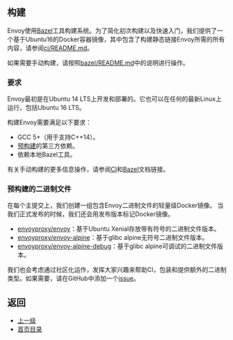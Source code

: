 ## 构建
Envoy使用[Bazel](https://bazel.build/)工具构建系统。为了简化初次构建以及快速入门，我们提供了一个基于Ubuntu16的Docker容器镜像，其中包含了构建静态链接Envoy所需的所有内容，请参阅[ci/README.md](https://github.com/envoyproxy/envoy/blob/master/ci/README.md)。

如果需要手动构建，请按照[bazel/README.md](https://github.com/envoyproxy/envoy/blob/master/bazel/README.md)中的说明进行操作。

### 要求
Envoy最初是在Ubuntu 14 LTS上开发和部署的。它也可以在任何的最新Linux上运行，包括Ubuntu 16 LTS。

构建Envoy需要满足以下要求：

- GCC 5+（用于支持C++14）。
- [预构建](https://github.com/envoyproxy/envoy/tree/master/ci/build_container/build_recipes)的第三方依赖。
- 依赖本地Bazel工具。

有关手动构建的更多信息操作，请参阅[CI](https://github.com/envoyproxy/envoy/blob/master/ci/README.md)和[Bazel](https://github.com/envoyproxy/envoy/blob/master/bazel/README.md)文档链接。

### 预构建的二进制文件
在每个主提交上，我们创建一组包含Envoy二进制文件的轻量级Docker镜像。 当我们正式发布的时候，我们还会用发布版本标记Docker镜像。

- [envoyproxy/envoy](https://hub.docker.com/r/envoyproxy/envoy/tags/)：基于Ubuntu Xenial存放带有符号的二进制文件版本。
- [envoyproxy/envoy-alpine](https://hub.docker.com/r/envoyproxy/envoy-alpine/tags/)：基于glibc alpine无符号二进制文件版本。
- [envoyproxy/envoy-alpine-debug](https://hub.docker.com/r/envoyproxy/envoy-alpine-debug/tags/)：基于glibc alpine可调试的二进制文件版本。

我们也会考虑通过社区化运作，发挥大家兴趣来帮助CI，包装和提供额外的二进制类型。如果需要，请在GitHub中添加一个[issue](https://github.com/envoyproxy/envoy/issues)。

## 返回
- [上一级](../Buildingandinstallation.md)
- [首页目录](../README.md)
